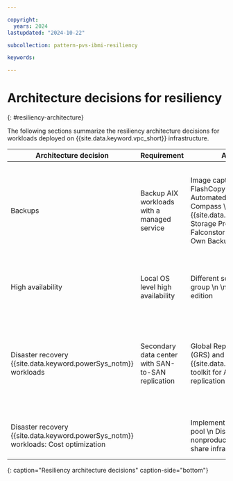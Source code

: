 ```yaml
---

copyright:
  years: 2024
lastupdated: "2024-10-22"

subcollection: pattern-pvs-ibmi-resiliency

keywords:

---
```


# Architecture decisions for resiliency
{: #resiliency-architecture}

The following sections summarize the resiliency architecture decisions for workloads deployed on {{site.data.keyword.vpc_short}} infrastructure.

| Architecture decision | Requirement | Alternatives | Decision | Rationale |
|------|-------|-------|-------|-----|
| Backups | Backup AIX workloads with a managed service | Image capture snapshots and FlashCopy \n \n Secure Automated Backup with Compass \n \n Veeam \n \n {{site.data.keyword.IBM_notm}} Storage Protect \n \n Falconstor VTL \n \n Bring Your Own Backup | Secure Automated Backup with Compass and Make System Backup (mksysb) | Managed service that supports the AIX operating system \n \n To restore rootvg, you need a method like mksysb, which is stored and retrieved from Cloud Object Storage. The restored mksysb image then applies the AIX configuration details while preserving the {{site.data.keyword.powerSys_notm}} deployed storage and networking resources. |
| High availability | Local OS level high availability | Different server placement group \n \n PowerHA standard edition | PowerHA standard edition | Local availability optimization by allowing for the dynamic reconfiguration of running clusters. \n \n Minimize unscheduled downtime in response to unplanned cluster component failures. |
| Disaster recovery {{site.data.keyword.powerSys_notm}} workloads                      | Secondary data center with SAN-to-SAN replication  | Global Replication Services (GRS) and {{site.data.keyword.IBM_notm}} toolkit for AIX full system replication                                                              | Global Replication Services (GRS) and AIX toolkit for AIX full system replication  | Disaster recovery capability for RPO \< 1 hours, RTO \< 1 hours. \n \n {{site.data.keyword.IBM_notm}} toolkit for AIX from technology services enables automated disaster recovery functions and capabilities on the {{site.data.keyword.cloud_notm}} by integrating {{site.data.keyword.powerSys_notm}} with the capabilities of GRS. |
| Disaster recovery {{site.data.keyword.powerSys_notm}} workloads: Cost optimization | | Implement a shared processor pool \n Disaster recovery and nonproduction systems to share infrastructure. | Implement a shared processor pool | Set up shared processor pool to reserve capacity in the secondary region. Set up disaster recovery systems on minimum sized VMs to save operating cost.                                                                               |
{: caption="Resiliency architecture decisions" caption-side="bottom"}
